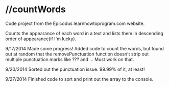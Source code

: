 //countWords
=

Code project from the Epicodus learnhowtoprogram.com website.

Counts the appearance of each word in a text and lists them in descending order of appearance(if I'm lucky).

9/17/2014 Made some progress! Added code to count the words, but found out at random that the removePunctuation function doesn't strip out multiple punctuation marks like ??? and ...
Must work on that.


9/20/2014 Sorted out the punctuation issue. 99.99% of it, at least!

9/27/2014 Finished code to sort and print out the array to the console.
